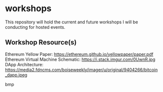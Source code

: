 # workshops
This repository will hold the current and future workshops I will be conducting for hosted events.

## Workshop Resource(s)</br>
Ethereum Yellow Paper: https://ethereum.github.io/yellowpaper/paper.pdf</br>
Ethereum Virtual Machine Schematic: https://i.stack.imgur.com/0UwnR.jpg</br>
DApp Architecture: https://media2.fdncms.com/boiseweekly/imager/u/original/9404266/bitcoin_dapp.jpeg</br>

bmp
